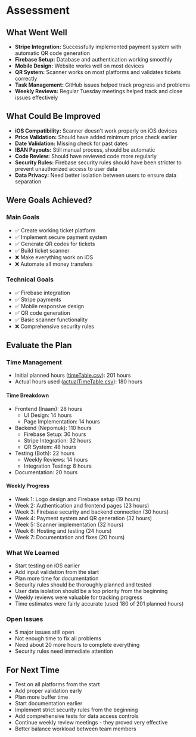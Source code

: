 # Assessment
## What Went Well
* **Stripe Integration:** Successfully implemented payment system with automatic QR code generation
* **Firebase Setup:** Database and authentication working smoothly
* **Mobile Design:** Website works well on most devices
* **QR System:** Scanner works on most platforms and validates tickets correctly
* **Task Management:** GitHub issues helped track progress and problems
* **Weekly Reviews:** Regular Tuesday meetings helped track and close issues effectively

## What Could Be Improved
* **iOS Compatibility:** Scanner doesn't work properly on iOS devices
* **Price Validation:** Should have added minimum price check earlier
* **Date Validation:** Missing check for past dates
* **IBAN Payouts:** Still manual process, should be automatic
* **Code Review:** Should have reviewed code more regularly
* **Security Rules:** Firebase security rules should have been stricter to prevent unauthorized access to user data
* **Data Privacy:** Need better isolation between users to ensure data separation

## Were Goals Achieved?
### Main Goals
* ✅ Create working ticket platform
* ✅ Implement secure payment system
* ✅ Generate QR codes for tickets
* ✅ Build ticket scanner
* ❌ Make everything work on iOS
* ❌ Automate all money transfers

### Technical Goals
* ✅ Firebase integration
* ✅ Stripe payments
* ✅ Mobile responsive design
* ✅ QR code generation
* ✅ Basic scanner functionality
* ❌ Comprehensive security rules

## Evaluate the Plan
### Time Management
* Initial planned hours ([timeTable.csv](https://github.com/Nepomuk5665/ShitTicket/blob/main/01_Documentation/03_timeTables/01_timeTable.csv)): 201 hours
* Actual hours used ([actualTimeTable.csv](https://github.com/Nepomuk5665/ShitTicket/blob/main/01_Documentation/03_timeTables/02_actualTimeTable.csv)): 180 hours

#### Time Breakdown
* Frontend (Inaam): 28 hours
  * UI Design: 14 hours
  * Page Implementation: 14 hours
* Backend (Nepomuk): 110 hours
  * Firebase Setup: 30 hours
  * Stripe Integration: 32 hours
  * QR System: 48 hours
* Testing (Both): 22 hours
  * Weekly Reviews: 14 hours
  * Integration Testing: 8 hours
* Documentation: 20 hours

#### Weekly Progress
* Week 1: Logo design and Firebase setup (19 hours)
* Week 2: Authentication and frontend pages (23 hours)
* Week 3: Firebase security and backend connection (30 hours)
* Week 4: Payment system and QR generation (32 hours)
* Week 5: Scanner implementation (32 hours)
* Week 6: Hosting and testing (24 hours)
* Week 7: Documentation and fixes (20 hours)

### What We Learned
* Start testing on iOS earlier
* Add input validation from the start
* Plan more time for documentation
* Security rules should be thoroughly planned and tested
* User data isolation should be a top priority from the beginning
* Weekly reviews were valuable for tracking progress
* Time estimates were fairly accurate (used 180 of 201 planned hours)

### Open Issues
* 5 major issues still open
* Not enough time to fix all problems
* Need about 20 more hours to complete everything
* Security rules need immediate attention

## For Next Time
* Test on all platforms from the start
* Add proper validation early
* Plan more buffer time
* Start documentation earlier
* Implement strict security rules from the beginning
* Add comprehensive tests for data access controls
* Continue weekly review meetings - they proved very effective
* Better balance workload between team members
